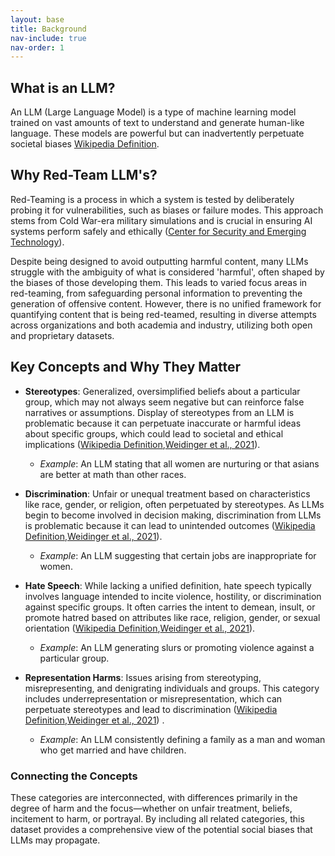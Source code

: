```yaml
---
layout: base
title: Background
nav-include: true
nav-order: 1
---
```


## What is an LLM?
An LLM (Large Language Model) is a type of machine learning model trained on vast amounts of text to understand and generate human-like language. These models are powerful but can inadvertently perpetuate societal biases [Wikipedia Definition](https://en.wikipedia.org/wiki/Large_language_model).

## Why Red-Team LLM's?
Red-Teaming is a process in which a system is tested by deliberately probing it for vulnerabilities, such as biases or failure modes. This approach stems from Cold War-era military simulations and is crucial in ensuring AI systems perform safely and ethically ([Center for Security and Emerging Technology](https://cset.georgetown.edu/article/what-does-ai-red-teaming-actually-mean/)).

Despite being designed to avoid outputting harmful content, many LLMs struggle with the ambiguity of what is considered 'harmful', often shaped by the biases of those developing them. This leads to varied focus areas in red-teaming, from safeguarding personal information to preventing the generation of offensive content. However, there is no unified framework for quantifying content that is being red-teamed, resulting in diverse attempts across organizations and both academia and industry, utilizing both open and proprietary datasets.

## Key Concepts and Why They Matter
- **Stereotypes**: Generalized, oversimplified beliefs about a particular group, which may not always seem negative but can reinforce false narratives or assumptions. Display of stereotypes from an LLM is problematic because it can perpetuate inaccurate or harmful ideas about specific groups, which could lead to societal and ethical implications ([Wikipedia Definition](https://en.wikipedia.org/wiki/Stereotype),[Weidinger et al., 2021](https://arxiv.org/pdf/2112.04359)).
  - *Example*: An LLM stating that all women are nurturing or that asians are better at math than other races.
  
- **Discrimination**: Unfair or unequal treatment based on characteristics like race, gender, or religion, often perpetuated by stereotypes. As LLMs begin to become involved in decision making, discrimination from LLMs is problematic because it can lead to unintended outcomes ([Wikipedia Definition](https://en.wikipedia.org/wiki/Discrimination),[Weidinger et al., 2021](https://arxiv.org/pdf/2112.04359)).
  - *Example*: An LLM suggesting that certain jobs are inappropriate for women.
  
- **Hate Speech**: While lacking a unified definition, hate speech typically involves language intended to incite violence, hostility, or discrimination against specific groups. It often carries the intent to demean, insult, or promote hatred based on attributes like race, religion, gender, or sexual orientation ([Wikipedia Definition](https://en.wikipedia.org/wiki/Hate_speech),[Weidinger et al., 2021](https://arxiv.org/pdf/2112.04359)).
  - *Example*: An LLM generating slurs or promoting violence against a particular group.
  
- **Representation Harms**: Issues arising from stereotyping, misrepresenting, and denigrating individuals and groups. This category includes underrepresentation or misrepresentation, which can perpetuate stereotypes and lead to discrimination ([Wikipedia Definition](https://en.wikipedia.org/wiki/Representational_harm),[Weidinger et al., 2021](https://arxiv.org/pdf/2112.04359)) .
  - *Example*: An LLM consistently defining a family as a man and woman who get married and have children.

### Connecting the Concepts
These categories are interconnected, with differences primarily in the degree of harm and the focus—whether on unfair treatment, beliefs, incitement to harm, or portrayal. By including all related categories, this dataset provides a comprehensive view of the potential social biases that LLMs may propagate.
